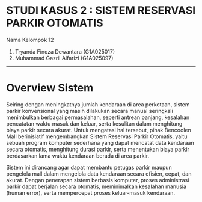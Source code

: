 # STUDI KASUS 2 : SISTEM RESERVASI PARKIR OTOMATIS
Nama Kelompok 12 
1. Tryanda Finoza Dewantara (G1A025017)
2. Muhammad Gazril Alfarizi (G1A025097)

---
# Overview Sistem

Seiring dengan meningkatnya jumlah kendaraan di area perkotaan, sistem parkir konvensional yang masih dilakukan secara manual seringkali menimbulkan berbagai permasalahan, seperti antrean panjang, kesalahan pencatatan waktu masuk dan keluar, serta kesulitan dalam menghitung biaya parkir secara akurat. Untuk mengatasi hal tersebut, pihak Bencoolen Mall berinisiatif mengembangkan Sistem Reservasi Parkir Otomatis, yaitu sebuah program komputer sederhana yang dapat mencatat data kendaraan secara otomatis, menghitung durasi parkir, serta menentukan biaya parkir berdasarkan lama waktu kendaraan berada di area parkir.

Sistem ini dirancang agar dapat membantu petugas parkir maupun pengelola mall dalam mengelola data kendaraan secara efisien, cepat, dan akurat. Dengan penerapan sistem berbasis komputer, proses administrasi parkir dapat berjalan secara otomatis, meminimalkan kesalahan manusia (human error), serta mempercepat proses keluar-masuk kendaraan.
